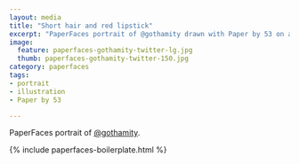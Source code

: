 ```yaml
---
layout: media
title: "Short hair and red lipstick"
excerpt: "PaperFaces portrait of @gothamity drawn with Paper by 53 on an iPad."
image: 
  feature: paperfaces-gothamity-twitter-lg.jpg
  thumb: paperfaces-gothamity-twitter-150.jpg
category: paperfaces
tags: 
- portrait
- illustration
- Paper by 53

---
```


PaperFaces portrait of [@gothamity](http://twitter.com/gothamity).

{% include paperfaces-boilerplate.html %}